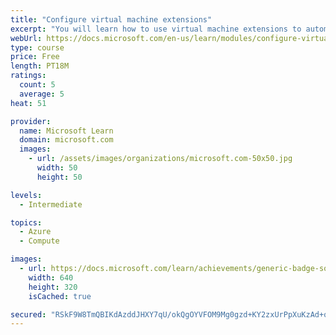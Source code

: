 ```yaml
---
title: "Configure virtual machine extensions"
excerpt: "You will learn how to use virtual machine extensions to automate virtual machine deployments."
webUrl: https://docs.microsoft.com/en-us/learn/modules/configure-virtual-machine-extensions/
type: course
price: Free
length: PT18M
ratings:
  count: 5
  average: 5
heat: 51

provider:
  name: Microsoft Learn
  domain: microsoft.com
  images:
    - url: /assets/images/organizations/microsoft.com-50x50.jpg
      width: 50
      height: 50

levels:
  - Intermediate

topics:
  - Azure
  - Compute

images:
  - url: https://docs.microsoft.com/learn/achievements/generic-badge-social.png
    width: 640
    height: 320
    isCached: true

secured: "RSkF9W8TmQBIKdAzddJHXY7qU/okQgOYVFOM9Mg0gzd+KY2zxUrPpXuKzAd+ojxSsxbSE4sv2OKHsEuRMxatJEAqM+jbZEc8yDe8Ot82lc+zPPy9aJFg0kBgPCKJjrqvOSxw4o6n6ZmV9WBJJScPoRlnLyvPw2nOFlLcXI/Ecw0e+AkYsrgRp0ADVhKJm92I891i5bmu3TdPPWcWLr2LqF3OmZ7rTtcYvv9cskGI7SLrmWdKSBw//9ssO9ufkMRJDi/+VG9rQbgGWAWWJMlLmlU8B1+VN8cr/1CMciWWB2IM7jC2BsbBCHCGRK/FaiYDfFkSKdTWXiPVG1MNRcjVx02SmN+LT/jgc1C8s60kSEsL8RSZhWO0unPtn3MR7Q1UuJcuvz87A4UBighm4MnV/S+wzBdFQrmKLXZW0/8m6zE=;OcZtq0FU3aBKSTpwCm0XPg=="
---
```


